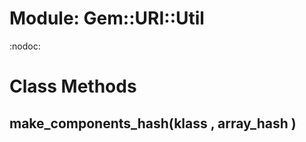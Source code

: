 # Module: Gem::URI::Util
    

:nodoc:


# Class Methods
## make_components_hash(klass , array_hash ) [](#method-c-make_components_hash)

